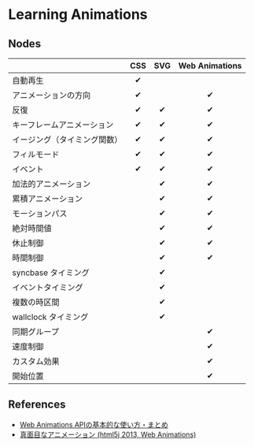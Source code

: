 # Learning Animations

## Nodes

|    | CSS | SVG | Web Animations |
|:---|:---:|:---:|:--------------:|
|自動再生|✔||||
|アニメーションの方向|✔||✔|
|反復|✔|✔|✔|
|キーフレームアニメーション|✔|✔|✔|
|イージング（タイミング関数）|✔|✔|✔|
|フィルモード|✔|✔|✔|
|イベント|✔|✔|✔|
|加法的アニメーション||✔|✔|
|累積アニメーション||✔|✔|
|モーションパス||✔|✔|
|絶対時間値||✔|✔|
|休止制御||✔|✔|
|時間制御||✔|✔|
|syncbase タイミング||✔||
|イベントタイミング||✔||
|複数の時区間||✔||
|wallclock タイミング||✔||
|同期グループ|||✔|
|速度制御|||✔|
|カスタム効果|||✔|
|開始位置|||✔|


## References
- [Web Animations APIの基本的な使い方・まとめ](http://www.h2.dion.ne.jp/~defghi/webanim/webanim.htm)
- [真面目なアニメーション (html5j 2013, Web Animations)](http://www.slideshare.net/brianskold/html5j-2013)
